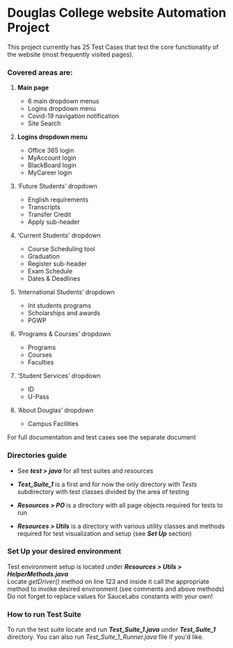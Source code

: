 # Douglas College website Automation Project
 
This project currently has 25 Test Cases that test the core functionality of the website (most frequently visited pages).

### Covered areas are: 

1. **Main page**
    * 6 main dropdown menus
    * Logins dropdown menu
    * Covid-19 navigation notification
    * Site Search
    
2. **Logins dropdown menu**
    * Office 365 login
    * MyAccount login
    * BlackBoard login
    * MyCareer login

3. ‘Future Students’ dropdown
    * English requirements
    * Transcripts
    * Transfer Credit
    * Apply sub-header

4. ‘Current Students’ dropdown
    * Course Scheduling tool
    * Graduation
    * Register sub-header
    * Exam Schedule
    * Dates & Deadlines

5. ‘International Students’ dropdown
    * Int students programs
    * Scholarships and awards
    * PGWP

6. ‘Programs & Courses’ dropdown
    * Programs
    * Courses
    * Faculties

7. ‘Student Services’ dropdown
    * ID
    * U-Pass

8. ‘About Douglas’ dropdown
    * Campus Facilities
    
For full documentation and test cases see the separate document

### Directories guide

* See **_test > java_** for all test suites and resources

* **_Test_Suite_1_** is a first and for now the only directory with _Tests_ subdirectory with test classes divided by the area of testing

* **_Resources > PO_** is a directory with all page objects required for tests to run

* **_Resources > Utils_** is a directory with various utility classes and methods required for test visualization and setup (see **_Set Up_** section) 

### Set Up your desired environment

Test environment setup is located under **_Resources > Utils > HelperMethods.java_** <br/>
Locate _getDriver()_ method on line 123 and inside it call the appropriate method to invoke desired environment (see comments and above methods)<br/>
Do not forget to replace values for SauceLabs constants with your own!

### How to run Test Suite

To run the test suite locate and run **_Test_Suite_1.java_** under **_Test_Suite_1_** directory. You can also run _Test_Suite_1_Runner.java_ file if you'd like. 

